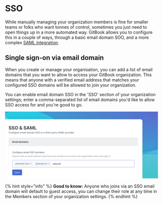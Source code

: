 # SSO

While manually managing your organization members is fine for smaller teams or folks who want tonnes of control, sometimes you just need to open things up in a more automated way. GitBook allows you to configure this in a couple of ways, through a basic email domain SOO, and a more complex [SAML integration](saml.md).

## Single sign-on via email domain

When you create or manage your organisation, you can add a list of email domains that you want to allow to access your GitBook organization. This means that anyone with a verified email address that matches your configured SSO domains will be allowed to join your organization.

You can enable email domain SSO in the 'SSO' section of your organization settings; enter a comma-separated list of email domains you'd like to allow SSO access for and you're good to go.

![](<../../.gitbook/assets/SSO Email.png>)

{% hint style="info" %}
**Good to know:** Anyone who joins via an SSO email domain will default to guest access, you can change their role at any time in the Members section of your organization settings.
{% endhint %}

